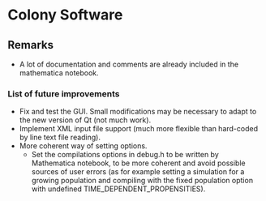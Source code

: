 # Colony Software

## Remarks

- A lot of documentation and comments are already included in the mathematica notebook.

### List of future improvements

- Fix and test the GUI. Small modifications may be necessary to adapt to the new version of Qt (not much work).
- Implement XML input file support (much more flexible than hard-coded by line text file reading).
- More coherent way of setting options.
    - Set the compilations options in debug.h to be written by Mathematica notebook, to be more coherent and avoid possible sources of user errors (as for example setting a simulation for a growing population and compiling with the fixed population option with undefined TIME_DEPENDENT_PROPENSITIES).